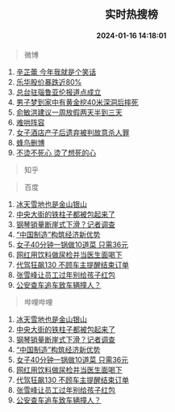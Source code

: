 <div align="center"><h2>实时热搜榜</h2><h4>2024-01-16 14:18:01</h4></div>

> 微博  

1. [辛芷蕾 今年我就是个笑话](https://s.weibo.com/weibo?q=%E8%BE%9B%E8%8A%B7%E8%95%BE%20%E4%BB%8A%E5%B9%B4%E6%88%91%E5%B0%B1%E6%98%AF%E4%B8%AA%E7%AC%91%E8%AF%9D&t=31&band_rank=1&Refer=top)<br />
2. [乐华股价暴跌近80%](https://s.weibo.com/weibo?q=%23%E4%B9%90%E5%8D%8E%E8%82%A1%E4%BB%B7%E6%9A%B4%E8%B7%8C%E8%BF%9180%25%23&t=31&band_rank=2&Refer=top)<br />
3. [总台驻瑙鲁亚伦报道点成立](https://s.weibo.com/weibo?q=%23%E6%80%BB%E5%8F%B0%E9%A9%BB%E7%91%99%E9%B2%81%E4%BA%9A%E4%BC%A6%E6%8A%A5%E9%81%93%E7%82%B9%E6%88%90%E7%AB%8B%23&t=31&band_rank=3&Refer=top)<br />
4. [男子梦到家中有黄金挖40米深洞后摔死](https://s.weibo.com/weibo?q=%23%E7%94%B7%E5%AD%90%E6%A2%A6%E5%88%B0%E5%AE%B6%E4%B8%AD%E6%9C%89%E9%BB%84%E9%87%91%E6%8C%9640%E7%B1%B3%E6%B7%B1%E6%B4%9E%E5%90%8E%E6%91%94%E6%AD%BB%23&t=31&band_rank=4&Refer=top)<br />
5. [俞敏洪建议一周放假两天半到三天](https://s.weibo.com/weibo?q=%23%E4%BF%9E%E6%95%8F%E6%B4%AA%E5%BB%BA%E8%AE%AE%E4%B8%80%E5%91%A8%E6%94%BE%E5%81%87%E4%B8%A4%E5%A4%A9%E5%8D%8A%E5%88%B0%E4%B8%89%E5%A4%A9%23&t=31&band_rank=5&Refer=top)<br />
6. [难哄阵容](https://s.weibo.com/weibo?q=%E9%9A%BE%E5%93%84%E9%98%B5%E5%AE%B9&t=31&band_rank=6&Refer=top)<br />
7. [女子酒店产子后遗弃被判故意杀人罪](https://s.weibo.com/weibo?q=%23%E5%A5%B3%E5%AD%90%E9%85%92%E5%BA%97%E4%BA%A7%E5%AD%90%E5%90%8E%E9%81%97%E5%BC%83%E8%A2%AB%E5%88%A4%E6%95%85%E6%84%8F%E6%9D%80%E4%BA%BA%E7%BD%AA%23&t=31&band_rank=7&Refer=top)<br />
8. [蜂鸟删博](https://s.weibo.com/weibo?q=%E8%9C%82%E9%B8%9F%E5%88%A0%E5%8D%9A&t=31&band_rank=8&Refer=top)<br />
9. [不烫不死心 烫了想死的心](https://s.weibo.com/weibo?q=%E4%B8%8D%E7%83%AB%E4%B8%8D%E6%AD%BB%E5%BF%83%20%E7%83%AB%E4%BA%86%E6%83%B3%E6%AD%BB%E7%9A%84%E5%BF%83&t=31&band_rank=9&Refer=top)<br />

> 知乎  


> 百度  

1. [冰天雪地也是金山银山](https://www.baidu.com/s?wd=%E5%86%B0%E5%A4%A9%E9%9B%AA%E5%9C%B0%E4%B9%9F%E6%98%AF%E9%87%91%E5%B1%B1%E9%93%B6%E5%B1%B1&sa=fyb_news&rsv_dl=fyb_news)<br />
2. [中央大街的铁柱子都被包起来了](https://www.baidu.com/s?wd=%E4%B8%AD%E5%A4%AE%E5%A4%A7%E8%A1%97%E7%9A%84%E9%93%81%E6%9F%B1%E5%AD%90%E9%83%BD%E8%A2%AB%E5%8C%85%E8%B5%B7%E6%9D%A5%E4%BA%86&sa=fyb_news&rsv_dl=fyb_news)<br />
3. [钢琴销量断崖式下滑？记者调查](https://www.baidu.com/s?wd=%E9%92%A2%E7%90%B4%E9%94%80%E9%87%8F%E6%96%AD%E5%B4%96%E5%BC%8F%E4%B8%8B%E6%BB%91%EF%BC%9F%E8%AE%B0%E8%80%85%E8%B0%83%E6%9F%A5&sa=fyb_news&rsv_dl=fyb_news)<br />
4. [“中国制造”构筑经济新优势](https://www.baidu.com/s?wd=%E2%80%9C%E4%B8%AD%E5%9B%BD%E5%88%B6%E9%80%A0%E2%80%9D%E6%9E%84%E7%AD%91%E7%BB%8F%E6%B5%8E%E6%96%B0%E4%BC%98%E5%8A%BF&sa=fyb_news&rsv_dl=fyb_news)<br />
5. [女子40分钟一锅做10道菜 只需36元](https://www.baidu.com/s?wd=%E5%A5%B3%E5%AD%9040%E5%88%86%E9%92%9F%E4%B8%80%E9%94%85%E5%81%9A10%E9%81%93%E8%8F%9C+%E5%8F%AA%E9%9C%8036%E5%85%83&sa=fyb_news&rsv_dl=fyb_news)<br />
6. [网红用饮料做尿检并当医生面喝下](https://www.baidu.com/s?wd=%E7%BD%91%E7%BA%A2%E7%94%A8%E9%A5%AE%E6%96%99%E5%81%9A%E5%B0%BF%E6%A3%80%E5%B9%B6%E5%BD%93%E5%8C%BB%E7%94%9F%E9%9D%A2%E5%96%9D%E4%B8%8B&sa=fyb_news&rsv_dl=fyb_news)<br />
7. [代驾狂飙130 不顾车主提醒结束订单](https://www.baidu.com/s?wd=%E4%BB%A3%E9%A9%BE%E7%8B%82%E9%A3%99130+%E4%B8%8D%E9%A1%BE%E8%BD%A6%E4%B8%BB%E6%8F%90%E9%86%92%E7%BB%93%E6%9D%9F%E8%AE%A2%E5%8D%95&sa=fyb_news&rsv_dl=fyb_news)<br />
8. [张雪峰让员工过年别给孩子红包](https://www.baidu.com/s?wd=%E5%BC%A0%E9%9B%AA%E5%B3%B0%E8%AE%A9%E5%91%98%E5%B7%A5%E8%BF%87%E5%B9%B4%E5%88%AB%E7%BB%99%E5%AD%A9%E5%AD%90%E7%BA%A2%E5%8C%85&sa=fyb_news&rsv_dl=fyb_news)<br />
9. [公安查车追车致车辆撞人？](https://www.baidu.com/s?wd=%E5%85%AC%E5%AE%89%E6%9F%A5%E8%BD%A6%E8%BF%BD%E8%BD%A6%E8%87%B4%E8%BD%A6%E8%BE%86%E6%92%9E%E4%BA%BA%EF%BC%9F&sa=fyb_news&rsv_dl=fyb_news)<br />

> 哔哩哔哩  

1. [冰天雪地也是金山银山](https://www.baidu.com/s?wd=%E5%86%B0%E5%A4%A9%E9%9B%AA%E5%9C%B0%E4%B9%9F%E6%98%AF%E9%87%91%E5%B1%B1%E9%93%B6%E5%B1%B1&sa=fyb_news&rsv_dl=fyb_news)<br />
2. [中央大街的铁柱子都被包起来了](https://www.baidu.com/s?wd=%E4%B8%AD%E5%A4%AE%E5%A4%A7%E8%A1%97%E7%9A%84%E9%93%81%E6%9F%B1%E5%AD%90%E9%83%BD%E8%A2%AB%E5%8C%85%E8%B5%B7%E6%9D%A5%E4%BA%86&sa=fyb_news&rsv_dl=fyb_news)<br />
3. [钢琴销量断崖式下滑？记者调查](https://www.baidu.com/s?wd=%E9%92%A2%E7%90%B4%E9%94%80%E9%87%8F%E6%96%AD%E5%B4%96%E5%BC%8F%E4%B8%8B%E6%BB%91%EF%BC%9F%E8%AE%B0%E8%80%85%E8%B0%83%E6%9F%A5&sa=fyb_news&rsv_dl=fyb_news)<br />
4. [“中国制造”构筑经济新优势](https://www.baidu.com/s?wd=%E2%80%9C%E4%B8%AD%E5%9B%BD%E5%88%B6%E9%80%A0%E2%80%9D%E6%9E%84%E7%AD%91%E7%BB%8F%E6%B5%8E%E6%96%B0%E4%BC%98%E5%8A%BF&sa=fyb_news&rsv_dl=fyb_news)<br />
5. [女子40分钟一锅做10道菜 只需36元](https://www.baidu.com/s?wd=%E5%A5%B3%E5%AD%9040%E5%88%86%E9%92%9F%E4%B8%80%E9%94%85%E5%81%9A10%E9%81%93%E8%8F%9C+%E5%8F%AA%E9%9C%8036%E5%85%83&sa=fyb_news&rsv_dl=fyb_news)<br />
6. [网红用饮料做尿检并当医生面喝下](https://www.baidu.com/s?wd=%E7%BD%91%E7%BA%A2%E7%94%A8%E9%A5%AE%E6%96%99%E5%81%9A%E5%B0%BF%E6%A3%80%E5%B9%B6%E5%BD%93%E5%8C%BB%E7%94%9F%E9%9D%A2%E5%96%9D%E4%B8%8B&sa=fyb_news&rsv_dl=fyb_news)<br />
7. [代驾狂飙130 不顾车主提醒结束订单](https://www.baidu.com/s?wd=%E4%BB%A3%E9%A9%BE%E7%8B%82%E9%A3%99130+%E4%B8%8D%E9%A1%BE%E8%BD%A6%E4%B8%BB%E6%8F%90%E9%86%92%E7%BB%93%E6%9D%9F%E8%AE%A2%E5%8D%95&sa=fyb_news&rsv_dl=fyb_news)<br />
8. [张雪峰让员工过年别给孩子红包](https://www.baidu.com/s?wd=%E5%BC%A0%E9%9B%AA%E5%B3%B0%E8%AE%A9%E5%91%98%E5%B7%A5%E8%BF%87%E5%B9%B4%E5%88%AB%E7%BB%99%E5%AD%A9%E5%AD%90%E7%BA%A2%E5%8C%85&sa=fyb_news&rsv_dl=fyb_news)<br />
9. [公安查车追车致车辆撞人？](https://www.baidu.com/s?wd=%E5%85%AC%E5%AE%89%E6%9F%A5%E8%BD%A6%E8%BF%BD%E8%BD%A6%E8%87%B4%E8%BD%A6%E8%BE%86%E6%92%9E%E4%BA%BA%EF%BC%9F&sa=fyb_news&rsv_dl=fyb_news)<br />
